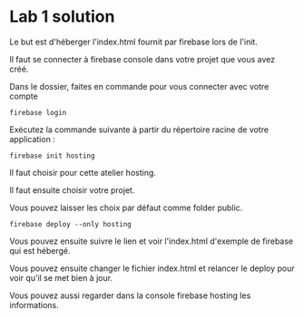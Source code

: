 # Lab 1 solution

Le but est d'héberger l'index.html fournit par firebase lors de l'init.

Il faut se connecter à firebase console dans votre projet que vous avez créé.

Dans le dossier, faites en commande pour vous connecter avec votre compte
```
firebase login
```

Exécutez la commande suivante à partir du répertoire racine de votre application :
```
firebase init hosting
```

Il faut choisir pour cette atelier hosting.

Il faut ensuite choisir votre projet.

Vous pouvez laisser les choix par défaut comme folder public.

```
firebase deploy --only hosting
```

Vous pouvez ensuite suivre le lien et voir l'index.html d'exemple de firebase qui est hébergé.

Vous pouvez ensuite changer le fichier index.html et relancer le deploy pour voir qu'il se met bien à jour.

Vous pouvez aussi regarder dans la console firebase hosting les informations.
